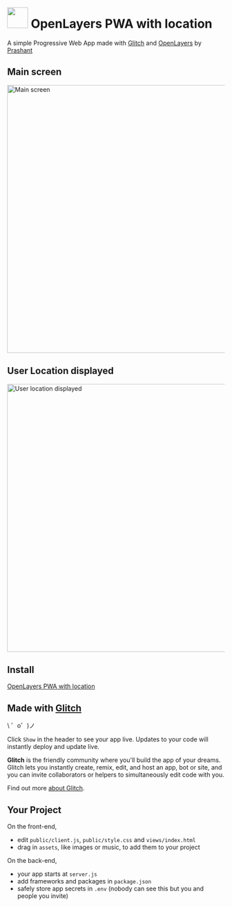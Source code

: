 
 # <img src="https://github.com/enigmatic7earth/openlayers-location-pwa/blob/master/public/images/icons/icon-128x128.png" width="48"> OpenLayers PWA with location


A simple Progressive Web App made with [Glitch](https://glitch.com/) and [OpenLayers](https://openlayers.org/) by [Prashant](https://glitch.com/@enigmatic7earth)

Main screen
---
<img src="https://github.com/enigmatic7earth/openlayers-location-pwa/blob/master/openlayers-location-pwa.glitch.me_(iPhone%206_7_8%20Plus)-1.png" width="621" alt="Main screen">

User Location displayed
---
<img src="https://github.com/enigmatic7earth/openlayers-location-pwa/blob/master/openlayers-location-pwa.glitch.me_(iPhone%206_7_8%20Plus)-2.png" width="621" alt="User location displayed">

## Install

[OpenLayers PWA with location](https://enigmatic7earth-openlayers-location-pwa.glitch.me/)


Made with [Glitch](https://glitch.com/)
-------------------

\ ゜o゜)ノ

Click `Show` in the header to see your app live. Updates to your code will instantly deploy and update live.

**Glitch** is the friendly community where you'll build the app of your dreams. Glitch lets you instantly create, remix, edit, and host an app, bot or site, and you can invite collaborators or helpers to simultaneously edit code with you.

Find out more [about Glitch](https://glitch.com/about).


Your Project
------------

On the front-end,
- edit `public/client.js`, `public/style.css` and `views/index.html`
- drag in `assets`, like images or music, to add them to your project

On the back-end,
- your app starts at `server.js`
- add frameworks and packages in `package.json`
- safely store app secrets in `.env` (nobody can see this but you and people you invite)

